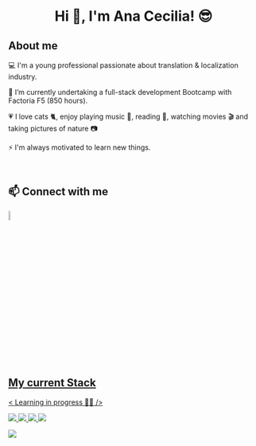 <h1 align="center">Hi 🤘, I'm Ana Cecilia! 😎</h1>

## About me
💻 I'm a young professional passionate about translation & localization industry.

🌱 I’m currently undertaking a full-stack development Bootcamp with Factoria F5 (850 hours).

💗 I love cats 🐈, enjoy playing music 🎸, reading 📖, watching movies 🎬 and taking pictures of nature 📷

⚡ I'm always motivated to learn new things.

<br>

## 📫 Connect with me

<a href="mailto:ana.cecilia.reques@gmail.com" target="blank"><img width="7%" src="https://user-images.githubusercontent.com/74038190/216122065-2f028bae-25d6-4a3c-bc9f-175394ed5011.png" />

<br>

## My current Stack 
< Learning in progress 👀💬 />

<p align="left">
  <img src="https://skillicons.dev/icons?i=vscode,)](https://skillicons.dev"/>
  <img src="https://skillicons.dev/icons?i=git,github,)](https://skillicons.dev"/>
  <img src="https://skillicons.dev/icons?i=html,css,js,php,)](https://skillicons.dev"/>
  <img src="https://skillicons.dev/icons?i=sass,bootstrap,tailwind,nodejs,react,jest,postman,)](https://skillicons.dev"/>
</p>

<p align="left">
  <img src="https://skillicons.dev/icons?i=figma,)](https://skillicons.dev"/>
</p>












